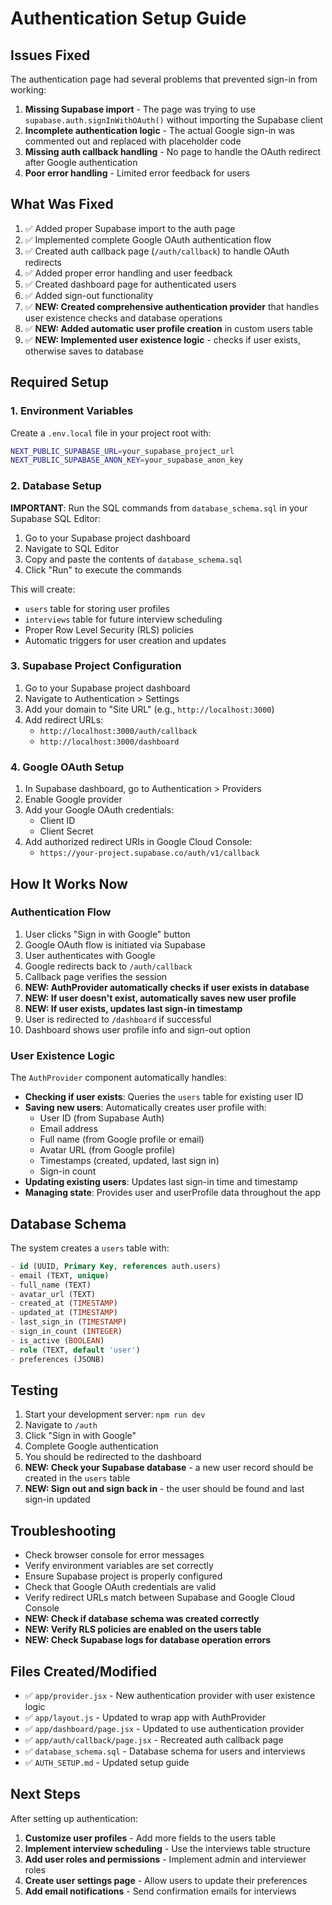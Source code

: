 # Authentication Setup Guide

## Issues Fixed

The authentication page had several problems that prevented sign-in from working:

1. **Missing Supabase import** - The page was trying to use `supabase.auth.signInWithOAuth()` without importing the Supabase client
2. **Incomplete authentication logic** - The actual Google sign-in was commented out and replaced with placeholder code
3. **Missing auth callback handling** - No page to handle the OAuth redirect after Google authentication
4. **Poor error handling** - Limited error feedback for users

## What Was Fixed

1. ✅ Added proper Supabase import to the auth page
2. ✅ Implemented complete Google OAuth authentication flow
3. ✅ Created auth callback page (`/auth/callback`) to handle OAuth redirects
4. ✅ Added proper error handling and user feedback
5. ✅ Created dashboard page for authenticated users
6. ✅ Added sign-out functionality
7. ✅ **NEW: Created comprehensive authentication provider** that handles user existence checks and database operations
8. ✅ **NEW: Added automatic user profile creation** in custom users table
9. ✅ **NEW: Implemented user existence logic** - checks if user exists, otherwise saves to database

## Required Setup

### 1. Environment Variables

Create a `.env.local` file in your project root with:

```bash
NEXT_PUBLIC_SUPABASE_URL=your_supabase_project_url
NEXT_PUBLIC_SUPABASE_ANON_KEY=your_supabase_anon_key
```

### 2. Database Setup

**IMPORTANT**: Run the SQL commands from `database_schema.sql` in your Supabase SQL Editor:

1. Go to your Supabase project dashboard
2. Navigate to SQL Editor
3. Copy and paste the contents of `database_schema.sql`
4. Click "Run" to execute the commands

This will create:
- `users` table for storing user profiles
- `interviews` table for future interview scheduling
- Proper Row Level Security (RLS) policies
- Automatic triggers for user creation and updates

### 3. Supabase Project Configuration

1. Go to your Supabase project dashboard
2. Navigate to Authentication > Settings
3. Add your domain to "Site URL" (e.g., `http://localhost:3000`)
4. Add redirect URLs:
   - `http://localhost:3000/auth/callback`
   - `http://localhost:3000/dashboard`

### 4. Google OAuth Setup

1. In Supabase dashboard, go to Authentication > Providers
2. Enable Google provider
3. Add your Google OAuth credentials:
   - Client ID
   - Client Secret
4. Add authorized redirect URIs in Google Cloud Console:
   - `https://your-project.supabase.co/auth/v1/callback`

## How It Works Now

### Authentication Flow

1. User clicks "Sign in with Google" button
2. Google OAuth flow is initiated via Supabase
3. User authenticates with Google
4. Google redirects back to `/auth/callback`
5. Callback page verifies the session
6. **NEW: AuthProvider automatically checks if user exists in database**
7. **NEW: If user doesn't exist, automatically saves new user profile**
8. **NEW: If user exists, updates last sign-in timestamp**
9. User is redirected to `/dashboard` if successful
10. Dashboard shows user profile info and sign-out option

### User Existence Logic

The `AuthProvider` component automatically handles:

- **Checking if user exists**: Queries the `users` table for existing user ID
- **Saving new users**: Automatically creates user profile with:
  - User ID (from Supabase Auth)
  - Email address
  - Full name (from Google profile or email)
  - Avatar URL (from Google profile)
  - Timestamps (created, updated, last sign in)
  - Sign-in count
- **Updating existing users**: Updates last sign-in time and timestamp
- **Managing state**: Provides user and userProfile data throughout the app

## Database Schema

The system creates a `users` table with:

```sql
- id (UUID, Primary Key, references auth.users)
- email (TEXT, unique)
- full_name (TEXT)
- avatar_url (TEXT)
- created_at (TIMESTAMP)
- updated_at (TIMESTAMP)
- last_sign_in (TIMESTAMP)
- sign_in_count (INTEGER)
- is_active (BOOLEAN)
- role (TEXT, default 'user')
- preferences (JSONB)
```

## Testing

1. Start your development server: `npm run dev`
2. Navigate to `/auth`
3. Click "Sign in with Google"
4. Complete Google authentication
5. You should be redirected to the dashboard
6. **NEW: Check your Supabase database** - a new user record should be created in the `users` table
7. **NEW: Sign out and sign back in** - the user should be found and last sign-in updated

## Troubleshooting

- Check browser console for error messages
- Verify environment variables are set correctly
- Ensure Supabase project is properly configured
- Check that Google OAuth credentials are valid
- Verify redirect URLs match between Supabase and Google Cloud Console
- **NEW: Check if database schema was created correctly**
- **NEW: Verify RLS policies are enabled on the users table**
- **NEW: Check Supabase logs for database operation errors**

## Files Created/Modified

- ✅ `app/provider.jsx` - New authentication provider with user existence logic
- ✅ `app/layout.js` - Updated to wrap app with AuthProvider
- ✅ `app/dashboard/page.jsx` - Updated to use authentication provider
- ✅ `app/auth/callback/page.jsx` - Recreated auth callback page
- ✅ `database_schema.sql` - Database schema for users and interviews
- ✅ `AUTH_SETUP.md` - Updated setup guide

## Next Steps

After setting up authentication:

1. **Customize user profiles** - Add more fields to the users table
2. **Implement interview scheduling** - Use the interviews table structure
3. **Add user roles and permissions** - Implement admin and interviewer roles
4. **Create user settings page** - Allow users to update their preferences
5. **Add email notifications** - Send confirmation emails for interviews
